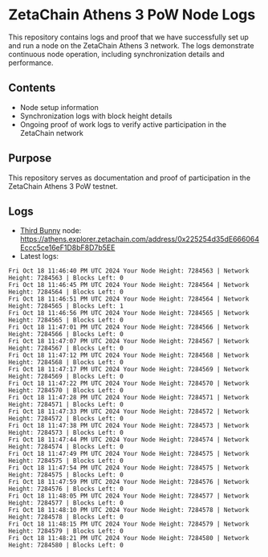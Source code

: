 # ZetaChain Athens 3 PoW Node Logs
This repository contains logs and proof that we have successfully set up and run a node on the ZetaChain Athens 3 network. The logs demonstrate continuous node operation, including synchronization details and performance.

## Contents
- Node setup information
- Synchronization logs with block height details
- Ongoing proof of work logs to verify active participation in the ZetaChain network

## Purpose
This repository serves as documentation and proof of participation in the ZetaChain Athens 3 PoW testnet.

## Logs

- [Third Bunny](https://thirdbunny.xyz/) node: https://athens.explorer.zetachain.com/address/0x225254d35dE666064Eccc5ce16eF1D8bF8D7b5EE
- Latest logs:
```
Fri Oct 18 11:46:40 PM UTC 2024 Your Node Height: 7284563 | Network Height: 7284563 | Blocks Left: 0
Fri Oct 18 11:46:45 PM UTC 2024 Your Node Height: 7284564 | Network Height: 7284564 | Blocks Left: 0
Fri Oct 18 11:46:51 PM UTC 2024 Your Node Height: 7284564 | Network Height: 7284565 | Blocks Left: 1
Fri Oct 18 11:46:56 PM UTC 2024 Your Node Height: 7284565 | Network Height: 7284565 | Blocks Left: 0
Fri Oct 18 11:47:01 PM UTC 2024 Your Node Height: 7284566 | Network Height: 7284566 | Blocks Left: 0
Fri Oct 18 11:47:07 PM UTC 2024 Your Node Height: 7284567 | Network Height: 7284567 | Blocks Left: 0
Fri Oct 18 11:47:12 PM UTC 2024 Your Node Height: 7284568 | Network Height: 7284568 | Blocks Left: 0
Fri Oct 18 11:47:17 PM UTC 2024 Your Node Height: 7284569 | Network Height: 7284569 | Blocks Left: 0
Fri Oct 18 11:47:22 PM UTC 2024 Your Node Height: 7284570 | Network Height: 7284570 | Blocks Left: 0
Fri Oct 18 11:47:28 PM UTC 2024 Your Node Height: 7284571 | Network Height: 7284571 | Blocks Left: 0
Fri Oct 18 11:47:33 PM UTC 2024 Your Node Height: 7284572 | Network Height: 7284572 | Blocks Left: 0
Fri Oct 18 11:47:38 PM UTC 2024 Your Node Height: 7284573 | Network Height: 7284573 | Blocks Left: 0
Fri Oct 18 11:47:44 PM UTC 2024 Your Node Height: 7284574 | Network Height: 7284574 | Blocks Left: 0
Fri Oct 18 11:47:49 PM UTC 2024 Your Node Height: 7284575 | Network Height: 7284575 | Blocks Left: 0
Fri Oct 18 11:47:54 PM UTC 2024 Your Node Height: 7284575 | Network Height: 7284575 | Blocks Left: 0
Fri Oct 18 11:47:59 PM UTC 2024 Your Node Height: 7284576 | Network Height: 7284576 | Blocks Left: 0
Fri Oct 18 11:48:05 PM UTC 2024 Your Node Height: 7284577 | Network Height: 7284577 | Blocks Left: 0
Fri Oct 18 11:48:10 PM UTC 2024 Your Node Height: 7284578 | Network Height: 7284578 | Blocks Left: 0
Fri Oct 18 11:48:15 PM UTC 2024 Your Node Height: 7284579 | Network Height: 7284579 | Blocks Left: 0
Fri Oct 18 11:48:21 PM UTC 2024 Your Node Height: 7284580 | Network Height: 7284580 | Blocks Left: 0
```
